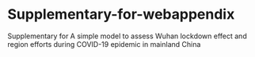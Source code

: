 # Supplementary-for-webappendix
Supplementary for A simple model to assess Wuhan lockdown effect and region efforts during COVID-19 epidemic in mainland China
